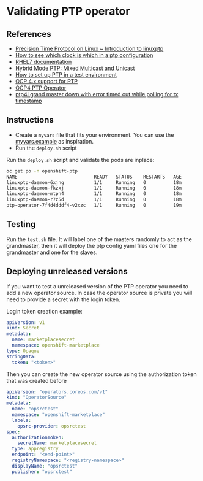 # Validating PTP operator

## References

- [Precision Time Protocol on Linux ~ Introduction to linuxptp](https://events.static.linuxfound.org/sites/events/files/slides/lcjp14_ichikawa_0.pdf)
- [How to see which clock is which in a ptp configuration](https://access.redhat.com/solutions/4384221)
- [RHEL7 documentation](https://access.redhat.com/documentation/en-us/red_hat_enterprise_linux/7/html/system_administrators_guide/sec-using_ptp)
- [Hybrid Mode PTP: Mixed Multicast and Unicast](https://blog.meinbergglobal.com/2016/08/11/hybrid-mode-ptp-mixed-multicast-unicast/)
- [How to set up PTP in a test environment](https://mojo.redhat.com/docs/DOC-926263)
- [OCP 4.x support for PTP](https://github.com/openshift-telco/ocp4x-ptp)
- [OCP4 PTP Operator](https://github.com/openshift/ptp-operator)
- [ptp4l grand master down with error timed out while polling for tx timestamp](https://access.redhat.com/solutions/2107131)

## Instructions

- Create a `myvars` file that fits your environment. You can use the [myvars.example](myvars.example) as inspiration.
- Run the `deploy.sh` script

Run the `deploy.sh` script and validate the pods are inplace:

```bash
oc get po -n openshift-ptp
NAME                            READY   STATUS    RESTARTS   AGE
linuxptp-daemon-6xjnq           1/1     Running   0          18m
linuxptp-daemon-fkzxj           1/1     Running   0          18m
linuxptp-daemon-mtpn4           1/1     Running   0          18m
linuxptp-daemon-r7z5d           1/1     Running   0          18m
ptp-operator-7f4d4dddf4-v2xzc   1/1     Running   0          19m
```

## Testing

Run the `test.sh` file. It will label one of the masters randomly to act as the grandmaster,
then it will deploy the ptp config yaml files one for the grandmaster and one for the slaves.

## Deploying unreleased versions

If you want to test a unreleased version of the PTP operator you need to add a new operator source.
In case the operator source is private you will need to provide a secret with the login token.

Login token creation example:

```yaml
apiVersion: v1
kind: Secret
metadata:
  name: marketplacesecret
  namespace: openshift-marketplace
type: Opaque
stringData:
  token: "<token>"
```

Then you can create the new operator source using the authorization token that was created before

```yaml
apiVersion: "operators.coreos.com/v1"
kind: "OperatorSource"
metadata:
  name: "opsrctest"
  namespace: "openshift-marketplace"
  labels:
    opsrc-provider: opsrctest
spec:
  authorizationToken:
    secretName: marketplacesecret
  type: appregistry
  endpoint: "<end-point>"
  registryNamespace: "<registry-namespace>"
  displayName: "opsrctest"
  publisher: "opsrctest"
```
